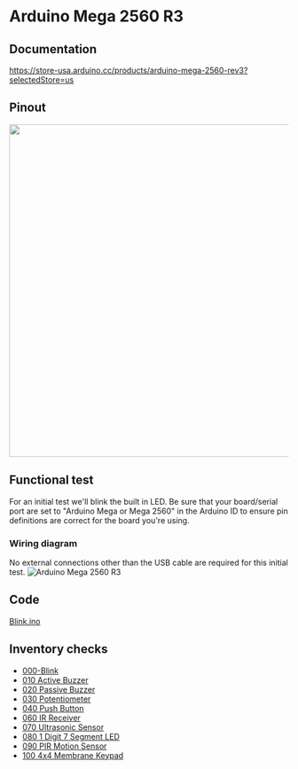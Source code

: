# Arduino Mega 2560 R3

## Documentation
https://store-usa.arduino.cc/products/arduino-mega-2560-rev3?selectedStore=us

## Pinout
<img src="https://user-images.githubusercontent.com/15940/208022456-11d2173f-547e-493c-84b1-5fd1e4ccbec2.png" width="600">

## Functional test
For an initial test we'll blink the built in LED.  Be sure that your board/serial port are set to "Arduino Mega or Mega 2560"
in the Arduino ID to ensure pin definitions are correct for the board you're using.

### Wiring diagram
No external connections other than the USB cable are required for this initial test.
![Arduino Mega 2560 R3](https://user-images.githubusercontent.com/15940/208020185-da1e9067-fe6b-4676-904c-f96625253091.png)

## Code
[Blink.ino](Blink/Blink.ino)

## Inventory checks
* [000-Blink](000-Blink/000-Blink.ino)
* [010 Active Buzzer](010-ActiveBuzzer/010-ActiveBuzzer.ino)
* [020 Passive Buzzer](020-PassiveBuzzer/020-PassiveBuzzer.ino)
* [030 Potentiometer](030-Potentiometer/030-Potentiometer.ino)
* [040 Push Button](040-PushButton/040-PushButton.ino)
* [060 IR Receiver](060-IrReceiver/060-IrReceiver.ino)
* [070 Ultrasonic Sensor](070-UltrasonicSensor/070-UltrasonicSensor.ino)
* [080 1 Digit 7 Segment LED](080-1Digit7SegmentLED/080-1Digit7SegmentLED.ino)
* [090 PIR Motion Sensor](090-PIRMotionSensor/090-PIRMotionSensor.ino)
* [100 4x4 Membrane Keypad](100-4x4_MembraneKeypad/100-4x4_MembraneKeypad.ino)
